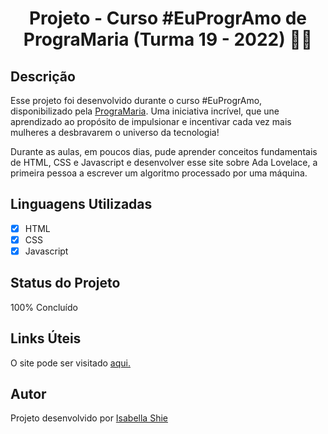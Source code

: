 <h1 align="center">Projeto - Curso #EuProgrAmo de PrograMaria (Turma 19 - 2022) 👩‍💻 </h1>

## Descrição 

Esse projeto foi desenvolvido durante o curso #EuProgrAmo, disponibilizado pela [PrograMaria](https://www.programaria.org/). Uma iniciativa incrível, que une aprendizado ao propósito de impulsionar e incentivar cada vez mais mulheres a desbravarem o universo da tecnologia!

Durante as aulas, em poucos dias, pude aprender conceitos fundamentais de HTML, CSS e Javascript e desenvolver esse site sobre Ada Lovelace, a primeira pessoa a escrever um algoritmo processado por uma máquina.

## Linguagens Utilizadas

- [x] HTML
- [x] CSS
- [x] Javascript

## Status do Projeto

100% Concluído

## Links Úteis

O site pode ser visitado [aqui.](https://siteada.isabellashie.repl.co/)

## Autor

Projeto desenvolvido por [Isabella Shie](https://www.linkedin.com/in/isabella-shie/)
